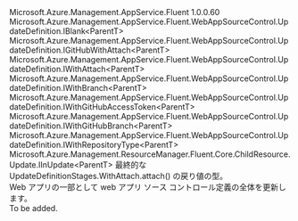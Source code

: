 <Type Name="IUpdateDefinition&lt;ParentT&gt;" FullName="Microsoft.Azure.Management.AppService.Fluent.WebAppSourceControl.UpdateDefinition.IUpdateDefinition&lt;ParentT&gt;">
  <TypeSignature Language="C#" Value="public interface IUpdateDefinition&lt;ParentT&gt; : Microsoft.Azure.Management.AppService.Fluent.WebAppSourceControl.UpdateDefinition.IBlank&lt;ParentT&gt;, Microsoft.Azure.Management.AppService.Fluent.WebAppSourceControl.UpdateDefinition.IGitHubWithAttach&lt;ParentT&gt;, Microsoft.Azure.Management.AppService.Fluent.WebAppSourceControl.UpdateDefinition.IWithAttach&lt;ParentT&gt;, Microsoft.Azure.Management.AppService.Fluent.WebAppSourceControl.UpdateDefinition.IWithBranch&lt;ParentT&gt;, Microsoft.Azure.Management.AppService.Fluent.WebAppSourceControl.UpdateDefinition.IWithGitHubAccessToken&lt;ParentT&gt;, Microsoft.Azure.Management.AppService.Fluent.WebAppSourceControl.UpdateDefinition.IWithGitHubBranch&lt;ParentT&gt;, Microsoft.Azure.Management.AppService.Fluent.WebAppSourceControl.UpdateDefinition.IWithRepositoryType&lt;ParentT&gt;, Microsoft.Azure.Management.ResourceManager.Fluent.Core.ChildResource.Update.IInUpdate&lt;ParentT&gt;" />
  <TypeSignature Language="ILAsm" Value=".class public interface auto ansi abstract IUpdateDefinition`1&lt;ParentT&gt; implements class Microsoft.Azure.Management.AppService.Fluent.WebAppSourceControl.UpdateDefinition.IBlank`1&lt;!ParentT&gt;, class Microsoft.Azure.Management.AppService.Fluent.WebAppSourceControl.UpdateDefinition.IGitHubWithAttach`1&lt;!ParentT&gt;, class Microsoft.Azure.Management.AppService.Fluent.WebAppSourceControl.UpdateDefinition.IWithAttach`1&lt;!ParentT&gt;, class Microsoft.Azure.Management.AppService.Fluent.WebAppSourceControl.UpdateDefinition.IWithBranch`1&lt;!ParentT&gt;, class Microsoft.Azure.Management.AppService.Fluent.WebAppSourceControl.UpdateDefinition.IWithGitHubAccessToken`1&lt;!ParentT&gt;, class Microsoft.Azure.Management.AppService.Fluent.WebAppSourceControl.UpdateDefinition.IWithGitHubBranch`1&lt;!ParentT&gt;, class Microsoft.Azure.Management.AppService.Fluent.WebAppSourceControl.UpdateDefinition.IWithRepositoryType`1&lt;!ParentT&gt;, class Microsoft.Azure.Management.ResourceManager.Fluent.Core.ChildResource.Update.IInUpdate`1&lt;!ParentT&gt;" />
  <TypeSignature Language="DocId" Value="T:Microsoft.Azure.Management.AppService.Fluent.WebAppSourceControl.UpdateDefinition.IUpdateDefinition`1" />
  <TypeSignature Language="VB.NET" Value="Public Interface IUpdateDefinition(Of ParentT)&#xA;Implements IBlank(Of ParentT), IGitHubWithAttach(Of ParentT), IInUpdate(Of ParentT), IWithAttach(Of ParentT), IWithBranch(Of ParentT), IWithGitHubAccessToken(Of ParentT), IWithGitHubBranch(Of ParentT), IWithRepositoryType(Of ParentT)" />
  <TypeSignature Language="F#" Value="type IUpdateDefinition&lt;'ParentT&gt; = interface&#xA;    interface IBlank&lt;'ParentT&gt;&#xA;    interface IWithRepositoryType&lt;'ParentT&gt;&#xA;    interface IWithAttach&lt;'ParentT&gt;&#xA;    interface IInUpdate&lt;'ParentT&gt;&#xA;    interface IGitHubWithAttach&lt;'ParentT&gt;&#xA;    interface IWithGitHubAccessToken&lt;'ParentT&gt;&#xA;    interface IWithBranch&lt;'ParentT&gt;&#xA;    interface IWithGitHubBranch&lt;'ParentT&gt;" />
  <AssemblyInfo>
    <AssemblyName>Microsoft.Azure.Management.AppService.Fluent</AssemblyName>
    <AssemblyVersion>1.0.0.60</AssemblyVersion>
  </AssemblyInfo>
  <TypeParameters>
    <TypeParameter Name="ParentT" />
  </TypeParameters>
  <Interfaces>
    <Interface>
      <InterfaceName>Microsoft.Azure.Management.AppService.Fluent.WebAppSourceControl.UpdateDefinition.IBlank&lt;ParentT&gt;</InterfaceName>
    </Interface>
    <Interface>
      <InterfaceName>Microsoft.Azure.Management.AppService.Fluent.WebAppSourceControl.UpdateDefinition.IGitHubWithAttach&lt;ParentT&gt;</InterfaceName>
    </Interface>
    <Interface>
      <InterfaceName>Microsoft.Azure.Management.AppService.Fluent.WebAppSourceControl.UpdateDefinition.IWithAttach&lt;ParentT&gt;</InterfaceName>
    </Interface>
    <Interface>
      <InterfaceName>Microsoft.Azure.Management.AppService.Fluent.WebAppSourceControl.UpdateDefinition.IWithBranch&lt;ParentT&gt;</InterfaceName>
    </Interface>
    <Interface>
      <InterfaceName>Microsoft.Azure.Management.AppService.Fluent.WebAppSourceControl.UpdateDefinition.IWithGitHubAccessToken&lt;ParentT&gt;</InterfaceName>
    </Interface>
    <Interface>
      <InterfaceName>Microsoft.Azure.Management.AppService.Fluent.WebAppSourceControl.UpdateDefinition.IWithGitHubBranch&lt;ParentT&gt;</InterfaceName>
    </Interface>
    <Interface>
      <InterfaceName>Microsoft.Azure.Management.AppService.Fluent.WebAppSourceControl.UpdateDefinition.IWithRepositoryType&lt;ParentT&gt;</InterfaceName>
    </Interface>
    <Interface>
      <InterfaceName>Microsoft.Azure.Management.ResourceManager.Fluent.Core.ChildResource.Update.IInUpdate&lt;ParentT&gt;</InterfaceName>
    </Interface>
  </Interfaces>
  <Docs>
    <typeparam name="ParentT">最終的な UpdateDefinitionStages.WithAttach.attach() の戻り値の型。</typeparam>
    <summary>
            Web アプリの一部として web アプリ ソース コントロール定義の全体を更新します。
            </summary>
    <remarks>To be added.</remarks>
  </Docs>
  <Members />
</Type>